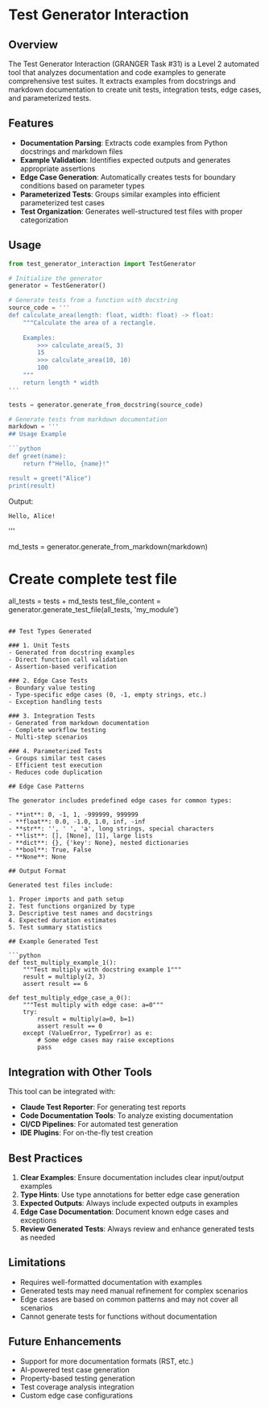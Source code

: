 # Test Generator Interaction

## Overview

The Test Generator Interaction (GRANGER Task #31) is a Level 2 automated tool that analyzes documentation and code examples to generate comprehensive test suites. It extracts examples from docstrings and markdown documentation to create unit tests, integration tests, edge cases, and parameterized tests.

## Features

- **Documentation Parsing**: Extracts code examples from Python docstrings and markdown files
- **Example Validation**: Identifies expected outputs and generates appropriate assertions
- **Edge Case Generation**: Automatically creates tests for boundary conditions based on parameter types
- **Parameterized Tests**: Groups similar examples into efficient parameterized test cases
- **Test Organization**: Generates well-structured test files with proper categorization

## Usage

```python
from test_generator_interaction import TestGenerator

# Initialize the generator
generator = TestGenerator()

# Generate tests from a function with docstring
source_code = '''
def calculate_area(length: float, width: float) -> float:
    """Calculate the area of a rectangle.
    
    Examples:
        >>> calculate_area(5, 3)
        15
        >>> calculate_area(10, 10)
        100
    """
    return length * width
'''

tests = generator.generate_from_docstring(source_code)

# Generate tests from markdown documentation
markdown = '''
## Usage Example

```python
def greet(name):
    return f"Hello, {name}!"

result = greet("Alice")
print(result)
```

Output:
```
Hello, Alice!
```
'''

md_tests = generator.generate_from_markdown(markdown)

# Create complete test file
all_tests = tests + md_tests
test_file_content = generator.generate_test_file(all_tests, 'my_module')
```

## Test Types Generated

### 1. Unit Tests
- Generated from docstring examples
- Direct function call validation
- Assertion-based verification

### 2. Edge Case Tests
- Boundary value testing
- Type-specific edge cases (0, -1, empty strings, etc.)
- Exception handling tests

### 3. Integration Tests
- Generated from markdown documentation
- Complete workflow testing
- Multi-step scenarios

### 4. Parameterized Tests
- Groups similar test cases
- Efficient test execution
- Reduces code duplication

## Edge Case Patterns

The generator includes predefined edge cases for common types:

- **int**: 0, -1, 1, -999999, 999999
- **float**: 0.0, -1.0, 1.0, inf, -inf
- **str**: '', ' ', 'a', long strings, special characters
- **list**: [], [None], [1], large lists
- **dict**: {}, {'key': None}, nested dictionaries
- **bool**: True, False
- **None**: None

## Output Format

Generated test files include:

1. Proper imports and path setup
2. Test functions organized by type
3. Descriptive test names and docstrings
4. Expected duration estimates
5. Test summary statistics

## Example Generated Test

```python
def test_multiply_example_1():
    """Test multiply with docstring example 1"""
    result = multiply(2, 3)
    assert result == 6

def test_multiply_edge_case_a_0():
    """Test multiply with edge case: a=0"""
    try:
        result = multiply(a=0, b=1)
        assert result == 0
    except (ValueError, TypeError) as e:
        # Some edge cases may raise exceptions
        pass
```

## Integration with Other Tools

This tool can be integrated with:

- **Claude Test Reporter**: For generating test reports
- **Code Documentation Tools**: To analyze existing documentation
- **CI/CD Pipelines**: For automated test generation
- **IDE Plugins**: For on-the-fly test creation

## Best Practices

1. **Clear Examples**: Ensure documentation includes clear input/output examples
2. **Type Hints**: Use type annotations for better edge case generation
3. **Expected Outputs**: Always include expected outputs in examples
4. **Edge Case Documentation**: Document known edge cases and exceptions
5. **Review Generated Tests**: Always review and enhance generated tests as needed

## Limitations

- Requires well-formatted documentation with examples
- Generated tests may need manual refinement for complex scenarios
- Edge cases are based on common patterns and may not cover all scenarios
- Cannot generate tests for functions without documentation

## Future Enhancements

- Support for more documentation formats (RST, etc.)
- AI-powered test case generation
- Property-based testing generation
- Test coverage analysis integration
- Custom edge case configurations